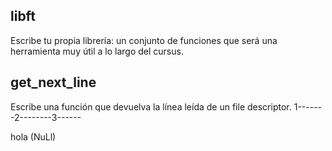 ##	libft
Escribe tu propia librería: un conjunto de funciones que será una herramienta muy útil a lo largo del cursus.
##	get_next_line
Escribe una función que devuelva la línea leída de un file descriptor.
1-------2--------3------


hola
(NuLl)